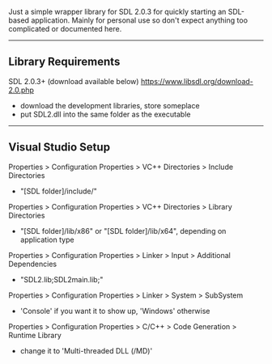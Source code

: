Just a simple wrapper library for SDL 2.0.3 for quickly starting an SDL-based application. Mainly for personal use so don't expect anything too complicated or documented here.

--------------------
Library Requirements
--------------------

SDL 2.0.3+ (download available below)
https://www.libsdl.org/download-2.0.php
- download the development libraries, store someplace
- put SDL2.dll into the same folder as the executable


--------------------
Visual Studio Setup
--------------------

Properties > Configuration Properties > VC++ Directories > Include Directories
- "[SDL folder]/include/"

Properties > Configuration Properties > VC++ Directories > Library Directories
- "[SDL folder]/lib/x86" or "[SDL folder]/lib/x64", depending on application type

Properties > Configuration Properties > Linker > Input > Additional Dependencies
- "SDL2.lib;SDL2main.lib;"

Properties > Configuration Properties > Linker > System > SubSystem
- 'Console' if you want it to show up, 'Windows' otherwise

Properties > Configuration Properties > C/C++ > Code Generation > Runtime Library
- change it to 'Multi-threaded DLL (/MD)'